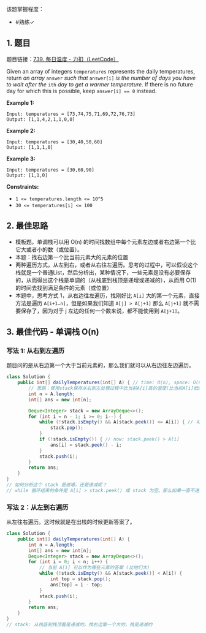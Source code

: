 
该题掌握程度：
- #熟练✓
## 1. 题目
题目链接：[739. 每日温度 - 力扣（LeetCode）](https://leetcode.cn/problems/daily-temperatures/description/)

Given an array of integers `temperatures` represents the daily temperatures, return *an array* `answer` *such that* `answer[i]` *is the number of days you have to wait after the* `ith` *day to get a warmer temperature*. If there is no future day for which this is possible, keep `answer[i] == 0` instead.



**Example 1:**

```
Input: temperatures = [73,74,75,71,69,72,76,73]
Output: [1,1,4,2,1,1,0,0]
```

**Example 2:**

```
Input: temperatures = [30,40,50,60]
Output: [1,1,1,0]
```

**Example 3:**

```
Input: temperatures = [30,60,90]
Output: [1,1,0]
```



**Constraints:**

- `1 <= temperatures.length <= 10^5`
- `30 <= temperatures[i] <= 100`

## 2. 最佳思路

- 模板题。单调栈可以用 O(n) 的时间找数组中每个元素左边或者右边第一个比它大或者小的数（或位置）。
- 本题：找右边第一个比当前元素大的元素的位置
- 两种遍历方式，从左到右，或者从右往左遍历。思考的过程中，可以假设这个栈就是一个普通List，然后分析出，某种情况下，一些元素是没有必要保存的，从而得出这个栈是单调的（从栈底到栈顶是递增或递减的），从而用 O(1)的时间去找到满足条件的元素（或位置）
- 本题中，思考方式 1，从右边往左遍历，找刚好比 `A[i]` 大的第一个元素，直接方法是遍历 `A[i+1…n]`，但是如果我们知道 `A[j] > A[j+1]` 那么 `A[j+1]` 就不需要保存了，因为对于 j 左边的任何一个数来说，都不能使用到 `A[j+1]`。







## 3. 最佳代码 - 单调栈 O(n)

### 写法 1: 从右到左遍历

题目问的是从右边第一个大于当前元素的，那么我们就可以从右边往左边遍历。

```java
class Solution {
    public int[] dailyTemperatures(int[] A) { // time: O(n), space: O(n)
        // 思路：使用stack保存从右到左处理过程中比当前A[i]高的温度(比当前A[i]低的温度，弹出)，更新当前的答案
        int n = A.length;
        int[] ans = new int[n];

        Deque<Integer> stack = new ArrayDeque<>();
        for (int i = n - 1; i >= 0; i--) {
            while (!stack.isEmpty() && A[stack.peek()] <= A[i]) { // 可以不用去关注 stack 保存的是递增的还是递减的
                stack.pop();
            }
            if (!stack.isEmpty()) { // now: stack.peek() > A[i]
                ans[i] = stack.peek() - i;
            }
            stack.push(i);
        }
        return ans;
    }
}
// 如何分析这个 stack 是递增，还是递减呢？
// while 循环结束的条件是 A[i] > stack.peek() 或 stack 为空。那么如果一直不进入 while 循环，那么得到的 stack 是每次都比栈顶小，因此从栈底到栈顶是递减的.  if A[j] > A[j+1] then abandon A[j+1]
```



### 写法 2：从左到右遍历

从左往右遍历。这时候就是在出栈的时候更新答案了。

```java
class Solution {
    public int[] dailyTemperatures(int[] A) {
        int n = A.length;
        int[] ans = new int[n];
        Deque<Integer> stack = new ArrayDeque<>();
        for (int i = 0; i < n; i++) {
            // 当前 A[i] 可以作为哪些元素的答案 (比他们大)
            while (!stack.isEmpty() && A[stack.peek()] < A[i]) {
                int top = stack.pop();
                ans[top] = i - top;
            }
            stack.push(i);
        }
        return ans;
    }
}
// stack: 从栈底到栈顶看是递减的。找右边第一个大的，栈是递减的
```

